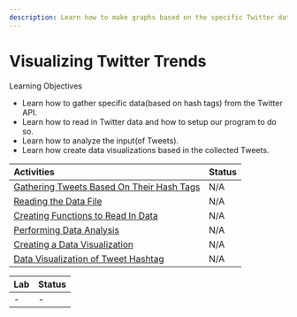 ```yaml
---
description: Learn how to make graphs based on the specific Twitter data you collect!
---
```


# Visualizing Twitter Trends

Learning Objectives

* Learn how to gather specific data\(based on hash tags\) from the Twitter API.
* Learn how to read in Twitter data and how to setup our program to do so.
* Learn how to analyze the input\(of Tweets\).
* Learn how create data visualizations based in the collected Tweets.



| Activities | Status |
| :--- | :--- |
| [Gathering Tweets Based On Their Hash Tags](https://app.gitbook.com/@bit-project/s/bit-project/teams/developer-relations/teams/data-science/visualizing-twitter-trends) | N/A |
| [Reading the Data File](https://app.gitbook.com/@bit-project/s/bit-project/teams/developer-relations/teams/data-science/visualizing-twitter-trends) | N/A |
| [Creating Functions to Read In Data](https://app.gitbook.com/@bit-project/s/bit-project/teams/developer-relations/teams/data-science/visualizing-twitter-trends) | N/A |
| [Performing Data Analysis](https://app.gitbook.com/@bit-project/s/bit-project/teams/developer-relations/teams/data-science/visualizing-twitter-trends) | N/A |
| [Creating a Data Visualization](https://app.gitbook.com/@bit-project/s/bit-project/teams/developer-relations/teams/data-science/visualizing-twitter-trends) | N/A |
| [Data Visualization of Tweet Hashtag](https://app.gitbook.com/@bit-project/s/bit-project/teams/developer-relations/teams/data-science/visualizing-twitter-trends) | N/A |

| Lab | Status |
| :--- | :--- |
| - | - |

